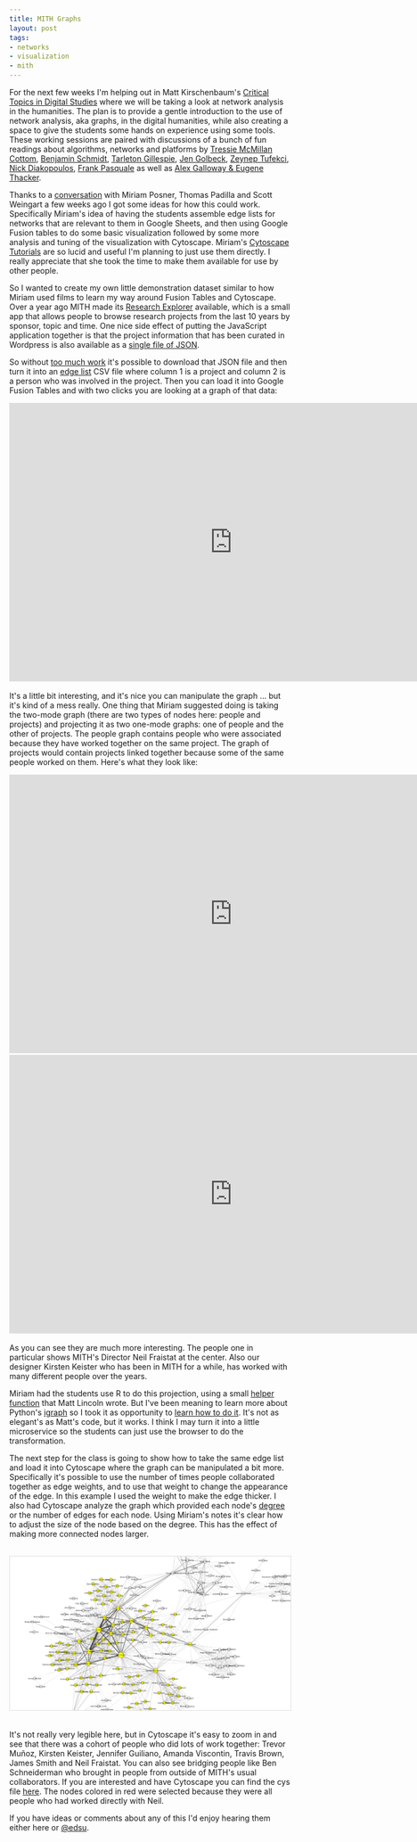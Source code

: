 ```yaml
---
title: MITH Graphs
layout: post
tags:
- networks
- visualization
- mith
---
```


For the next few weeks I'm helping out in Matt Kirschenbaum's [Critical Topics
in Digital
Studies](http://mith.umd.edu/mith-announces-first-courses-ever-spring-2017/)
where we will be taking a look at network analysis in the humanities. The plan
is to provide a gentle introduction to the use of network analysis, aka graphs,
in the digital humanities, while also creating a space to give the students some
hands on experience using some tools. These working sessions are paired with
discussions of a bunch of fun readings about algorithms, networks and platforms
by [Tressie McMillan Cottom](http://dhdebates.gc.cuny.edu/debates/text/98),
[Benjamin Schmidt](http://dhdebates.gc.cuny.edu/debates/text/99), [Tarleton
Gillespie](http://culturedigitally.org/2014/06/algorithm-draft-digitalkeyword/),
[Jen
Golbeck](https://www.ted.com/talks/jennifer_golbeck_the_curly_fry_conundrum_why_social_media_likes_say_more_than_you_might_think),
[Zeynep
Tufekci](http://ctlj.colorado.edu/wp-content/uploads/2015/08/Tufekci-final.pdf),
[Nick
Diakopoulos](http://www.nickdiakopoulos.com/wp-content/uploads/2011/07/algorithmic_accountability_final.pdf),
[Frank Pasquale](http://www.hup.harvard.edu/catalog.php?isbn=9780674368279) as
well as [Alex Galloway &amp; Eugene
Thacker](http://www.upress.umn.edu/book-division/books/the-exploit).

Thanks to a [conversation](https://inkdroid.org/2017/03/24/teaching-networks/)
with Miriam Posner, Thomas Padilla and Scott Weingart a few weeks ago I got some
ideas for how this could work. Specifically Miriam's idea of having the students
assemble edge lists for networks that are relevant to them in Google Sheets, and
then using Google Fusion tables to do some basic visualization followed by some
more analysis and tuning of the visualization with Cytoscape. Miriam's
[Cytoscape Tutorials](https://github.com/miriamposner/cytoscape_tutorials) are
so lucid and useful I'm planning to just use them directly. I really appreciate
that she took the time to make them available for use by other people.

So I wanted to create my own little demonstration dataset similar to how Miriam
used films to learn my way around Fusion Tables and Cytoscape. Over a year ago
MITH made its [Research Explorer](http://mith.umd.edu/research/) available,
which is a small app that allows people to browse research projects from the
last 10 years by sponsor, topic and time.  One nice side effect of putting the
JavaScript application together is that the project information that has been
curated in Wordpress is also available as a [single file of
JSON](http://mith.umd.edu/wp-content/mu-plugins/mith-research-explorer-data/projects.json).

So without [too much
work](http://github.com/umd-mith/mithgraph/blob/master/get.py) it's possible to
download that JSON file and then turn it into an [edge
list](https://github.com/umd-mith/mithgraph/blob/master/data.csv) CSV file where
column 1 is a project and column 2 is a person who was involved in the project.
Then you can load it into Google Fusion Tables and with two clicks you are
looking at a graph of that data:

<iframe width="800" height="500" scrolling="no" frameborder="no"
src="https://fusiontables.google.com/embedviz?containerId=googft-gviz-canvas&amp;viz=GVIZ&amp;t=GRAPH&amp;gc=true&amp;gd=false&amp;sdb=1&amp;rmax=100000&amp;uiversion=2&amp;q=select+col0%2C+col1+from+1jXrD2hGkKfZQkMXHw9jjLbJ6m5oh8JebqW1pWHf-&amp;qrs=+where+col0+%3E%3D+&amp;qre=+and+col0+%3C%3D+&amp;qe=&amp;state=%7B%22ps%22%3A%221_8_-ai_1e_1_-9q_1_w_-bj_2m_8s_-d6_e_i_-9z_-1n_x_-bm_11_42_-be_-51_y_-9z_10_b_-7m_2m_10_-9d_1b_1n_-76_-u_60_-49_3w_8h_-b5_-z_6_-a8_3b_24_-68_27_7_-7p_3d_1p_-6q_-2g_84_-8f_-v_20_-7f_-2l_35_2_22_6e_-81_-1t_0_-8z_2p_a_-8i_4a_14_-bp_-c_5c_-7q_11_5l_-ci_11_7n_-23_f_2u_-1o_2b_6r_-2h_-6_3_-8r_1g_12_-d3_1o_2k_-3o_-g_3u_-1t_-n_4y_-8a_r_51_-9j_22_55_-a3_-i_5g_-au_23_6y_-1x_-29_7j_-3z_-1l_5_-72_2w_1c_-8h_2g_1h_-6w_43_27_-4x_2t_2h_-b8_1p_2j_-ce_1_2l_-2k_-1p_2m_-2i_-19_2v_-8n_3e_3y_-3e_h_80_-a7_1y_81_-9u_2i_96_-9f_-2c_2e_-6y_1n_2o_-33_-1b_3q_-42_1n_3w_-1c_-4_59_-be_b_5v_-1e_-1h_7d_-1x_15_7h_-30_-23_9g_-cn_-d_d_-7h_4v_2q_-2s_-o_2r_-ay_2m_4q_-5x_3c_4t_-8x_u_4v_-ab_2k_4x_-90_23_5q_-b2_j_7v_-ah_f_7z_-ao_q_8c_-bo_1r_9c_-by_-11_2_-87_1q_1e_-95_40_2d_-8e_22_2p_-4j_r_2w_-8n_-5_2x_-9h_-t_2y_-8b_-4_3j_-36_2o_4e_-av_-33_5s_-e8_2b_5y_-e_2u_7t_-ap_-7_8p_-du_-e_99_-93_-10_9e_-ee_1s_h_-a5_3y_r_-ap_-1i_s_-90_-1r_1a_-7n_41_1f_-94_4k_1g_-6w_3d_1m_-81_8_1q_-6s_-3e_1s_-7d_-3e_1t_-72_-3g_1v_-6a_-2z_1w_-6i_-39_1y_-8j_-1q_29_-4z_v_2i_-cf_1y_2z_-7c_3x_32_-71_w_3i_-bk_-60_3l_1n_2z_3m_q_30_3v_-r_-t_3x_-16_a_4p_-3k_4n_4r_-55_40_4z_-7f_9_50_-76_i_53_-aq_4e_58_-5n_2p_5i_-9e_k_5p_-b1_z_5t_-f3_29_5w_-14_-2g_5x_-x_-25_6f_-8k_-2q_7s_-ax_7_7u_-6n_3o_7w_-12_30_7y_-5x_1l_8t_-di_-m_9d_-cv_-1c_4_-96_3l_9_-9f_3j_c_-8e_58_e_-8x_54_f_-8o_58_g_-85_55_j_-ae_-2e_k_-an_-2h_l_-9w_-2i_m_-af_-2m_n_-9q_-2p_o_-au_-21_p_-9z_-2r_q_-a5_-2h_t_-au_-2a_u_-al_-28_v_-a7_-2q_z_-ce_3b_11_-bo_3m_13_-c5_3i_15_-ci_2u_16_-c5_3a_17_-cf_32_18_-bx_3j_%22%2C%22cx%22%3A-228%2C%22cy%22%3A2%2C%22sw%22%3A1606.4142809361192%2C%22sh%22%3A764.6397829925578%2C%22z%22%3A0%7D&amp;gco_forceIFrame=true&amp;gco_hasLabelsColumn=true&amp;att=true&amp;width=800&amp;height=485"></iframe>

It's a little bit interesting, and it's nice you can manipulate the graph ...
but it's kind of a mess really. One thing that Miriam suggested doing is taking
the two-mode graph (there are two types of nodes here: people and projects) and
projecting it as two one-mode graphs: one of people and the other of projects.
The people graph contains people who were associated because they have worked
together on the same project. The graph of projects would contain projects
linked together because some of the same people worked on them.  Here's what
they look like:

<iframe width="800" height="500" scrolling="no" frameborder="no"
src="https://fusiontables.google.com/embedviz?containerId=googft-gviz-canvas&amp;viz=GVIZ&amp;t=GRAPH&amp;gc=false&amp;gd=false&amp;sdb=1&amp;rmax=100000&amp;q=select+col0%2C+col1%2C+col2+from+15puH-pJMrbZCUz_0uGv52F2rYZERfE5-wOQJaV0g&amp;qrs=+where+col0+%3E%3D+&amp;qre=+and+col0+%3C%3D+&amp;qe=&amp;uiversion=2&amp;state=%7B%22ps%22%3A%221_7_-7k_-h_0_-7d_-18_t_-8a_-h_9_-6o_-i_u_-7i_s_10_-8j_-19_w_-7r_9_16_-6c_-1x_5_-72_3_y_-8v_-6_2_-6t_k_6_-69_-11_23_-93_-t_1h_-4z_-1e_2s_-5m_18_4_-5v_-j_25_-9e_-2t_42_-4g_c_43_-40_4_44_-4c_-e_4q_-4b_1k_p_-5r_-15_f_-83_-13_4m_-3y_11_o_-64_-6_40_-3u_-h_2d_-8y_-1q_3f_-57_-1q_17_-6v_-3a_18_-5z_-3d_19_-6s_-3m_1a_-5j_-31_1b_-6e_-3g_v_-8e_o_x_-7y_12_z_-8u_p_11_-8y_d_12_-84_t_13_-8m_f_14_-8l_w_15_-8b_11_1j_-4y_-q_24_-7x_-1r_2e_-9k_-15_2f_-9j_-a_2g_-9c_-1w_2h_-9v_-z_2i_-9u_-g_2j_-9n_-1t_2k_-9s_-1f_2l_-9g_5_2m_-9e_-1i_2n_-9q_1_2o_-9n_-q_3n_-4d_-1e_g_-6j_10_h_-5a_-e_i_-5p_6_j_-5d_6_k_-69_q_l_-5x_t_m_-5i_-5_n_-5f_-q_q_-5y_h_r_-5l_j_s_-68_11_1v_-7f_-1u_3c_-6t_-2b_5l_-bf_-42_5m_-al_-4f_5n_-ax_-2w_5o_-bm_-3o_5p_-a4_-4q_5q_-aq_-3f_5r_-as_-4t_5s_-ae_-4u_5t_-bi_-3b_5u_-b4_-4g_5v_-b7_-3n_5w_-ay_-42_5x_-9v_-4i_5y_-ac_-3z_5z_-bb_-32_60_-9q_-44_b_-6u_-1s_1_-6c_6_1n_-7g_-2v_2t_-6x_1g_2u_-77_1j_49_-34_-28_4a_-3j_-2d_4b_-37_-2k_4c_-3x_-39_4d_-2z_-1v_4e_-3b_-1d_4f_-31_-1j_4g_-3u_-2u_4h_-3m_-35_4i_-48_-35_4j_-3f_-2u_4k_-3b_-1v_4r_-4e_26_26_-7s_-2e_27_-8x_-2c_28_-95_-26_29_-8d_-2h_2a_-8o_-2j_2b_-8m_-27_2c_-83_-2h_36_-99_o_1f_-5g_-2a_1g_-59_-22_1i_-5p_-2a_1k_-5b_-16_1l_-5y_-2f_1m_-5j_-1z_3p_-4k_-w_1w_-6d_-31_1x_-6m_-2z_1y_-6w_-2t_1z_-5m_-2m_20_-5v_-2s_21_-68_-2s_22_-62_-30_3w_-5f_-3s_3x_-66_-44_3y_-53_-3h_3z_-5r_-3z_4t_-37_17_4u_-2z_q_1c_-78_-3l_1d_-77_-3a_1e_-7g_-3a_1o_-85_-37_1p_-7h_-3k_1q_-7p_-3h_1r_-89_-2z_1s_-7y_-32_1t_-7x_-3d_1u_-7q_-37_57_-1t_-m_58_-26_p_59_-1y_9_5a_-1u_-6_5b_-1w_-13_%22%2C%22cx%22%3A-233.0078939962874%2C%22cy%22%3A-44.40489595718624%2C%22sw%22%3A1375.1940113771202%2C%22sh%22%3A654.5808655406751%2C%22z%22%3A1.4983312526301835%7D&amp;gco_forceIFrame=true&amp;gco_hasLabelsColumn=true&amp;att=true&amp;width=800&amp;height=500"></iframe>

<iframe width="800" height="500" scrolling="no" frameborder="no"
src="https://fusiontables.google.com/embedviz?containerId=googft-gviz-canvas&amp;viz=GVIZ&amp;t=GRAPH&amp;gc=false&amp;gd=false&amp;sdb=1&amp;rmax=100000&amp;q=select+col0%2C+col1%2C+col2+from+1u2124iqkZxvtmgue0XOjQHQxKTHWFpHF-iH7B-R5&amp;qrs=+where+col0+%3E%3D+&amp;qre=+and+col0+%3C%3D+&amp;qe=&amp;uiversion=2&amp;state=%7B%22ps%22%3A%221_3_-4l_-g_b_-51_-q_l_-4h_-14_e_-5c_3_0_-3y_-w_d_-4v_4_15_-59_-1l_16_-5o_-1i_k_-4e_-1p_s_-5i_-12_u_-3o_-1e_y_-57_-23_2_-46_0_13_-5t_-5_j_-3w_-1t_7_-2z_-b_12_-64_-15_14_-5z_-q_17_-65_-1l_m_-4q_-1x_t_-5o_-20_v_-4s_-2c_1_-37_5_8_-3k_-n_n_-5h_-j_a_-54_k_10_-40_-f_11_-4v_-1c_i_-4d_-26_6_-2y_u_h_-4x_16_c_-3k_v_o_-2l_-18_9_-38_12_g_-4m_z_1d_-6c_-d_1e_-6i_-t_1g_-3k_-b_1h_-36_-17_p_-25_-o_1a_-29_7_1f_-39_-x_1o_-1n_-b_1q_-1s_-11_z_-2i_-v_1l_-3l_h_r_-3i_-23_1m_-3a_l_1w_-2a_-2l_1b_-2s_-1o_1n_-2g_n_1u_-1k_-22_4_-44_13_5_-49_1c_f_-3v_1b_18_-2e_-6_19_-2o_6_1z_-1g_-2n_1c_-2g_-h_1x_-10_-2l_1y_-y_-22_26_-24_-21_q_-2g_-1n_1i_-42_-2k_1p_-1u_l_1r_-1q_9_21_-2s_-32_20_-2r_-2p_w_-4h_-2l_x_-3z_-2c_1s_-1i_-1i_1t_-2r_-23_25_-5_-1h_1j_-64_13_1k_-5s_1a_22_-c_-19_23_-h_-10_24_-c_-1u_27_-e_-1l_1v_-6g_p_29_-4n_1y_28_-50_3o_2a_1m_-1o_2b_-15_-3x_2c_-1v_-3m_%22%2C%22cx%22%3A-150.26637555750222%2C%22cy%22%3A-11.784005161152738%2C%22sw%22%3A1089.3605413297844%2C%22sh%22%3A518.5265207164736%2C%22z%22%3A2.247433044949765%7D&amp;gco_forceIFrame=true&amp;gco_hasLabelsColumn=true&amp;att=true&amp;width=800&amp;height=485"></iframe>

As you can see they are much more interesting. The people one in particular
shows MITH's Director Neil Fraistat at the center. Also our designer Kirsten
Keister who has been in MITH for a while, has worked with many different people
over the years.

Miriam had the students use R to do this projection, using a small [helper
function](https://github.com/mdlincoln/projectoR/blob/master/R/project_table.R)
that Matt Lincoln wrote. But I've been meaning to learn more about Python's
[igraph](http://igraph.org/python/) so I took it as opportunity to [learn how to
do it](https://github.com/umd-mith/mithgraph/blob/master/project_graphs.py).
It's not as elegant's as Matt's code, but it works. I think I may turn it into a
little microservice so the students can just use the browser to do the
transformation.

The next step for the class is going to show how to take the same edge list and
load it into Cytoscape where the graph can be manipulated a bit more.
Specifically it's possible to use the number of times people collaborated
together as edge weights, and to use that weight to change the appearance of the
edge. In this example I used the weight to make the edge thicker. I also had
Cytoscape analyze the graph which provided each node's
[degree](https://en.wikipedia.org/wiki/Degree_(graph_theory)) or the number of
edges for each node. Using Miriam's notes it's clear how to adjust the size of
the node based on the degree. This has the effect of making more connected nodes
larger.

<br>

<div style="text-align: center;"><a href="/images/mith-people.png"><img
style="border: thin solid #ddd;" class="img-responsive"
src="/images/mith-people.png"></a></div>

<br>

It's not really very legible here, but in Cytoscape it's easy to zoom in and see
that there was a cohort of people who did lots of work together: Trevor Muñoz,
Kirsten Keister, Jennifer Guiliano, Amanda Viscontin, Travis Brown, James Smith
and Neil Fraistat. You can also see bridging people like Ben Schneiderman who
brought in people from outside of MITH's usual collaborators.  If you are
interested and have Cytoscape you can find the cys file
[here](https://github.com/umd-mith/mithgraph/raw/master/people.cys). The nodes
colored in red were selected because they were all people who had worked
directly with Neil.

If you have ideas or comments about any of this I'd enjoy hearing them either
here or [\@edsu](https://twitter.com/edsu).
